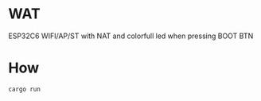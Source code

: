 # WAT
ESP32C6 WIFI/AP/ST with NAT and colorfull led when pressing BOOT BTN
# How
```bash
cargo run
```
